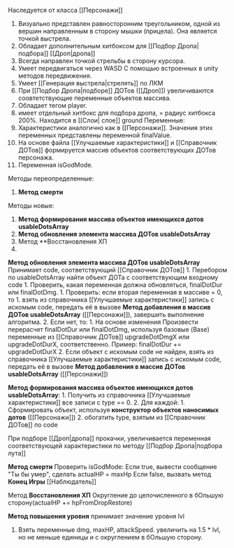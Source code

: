 Наследуется от класса [[Персонажи]]

1. Визуально представлен равносторонним треугольником, одной из вершин направленным в сторону мышки (прицела). Она является точкой выстрела. 
2. Обладает дополнительным хитбоксом для [[Подбор Дропа|подбора]] [[Дроп|дропа]]
3. Всегда направлен точкой стрельбы в сторону курсора.
4. Умеет передвигаться через WASD  С помощью встроенных в unity методов передвижения.
5. Умеет [[Генерация выстрела|стрелять]] по ЛКМ
6. При [[Подбор Дропа|подборе]] ДОТов ([[Дроп]]) увеличиваются соовтетствующие переменные объектов массива.
7. Обладает тегом player.
8. имеет отдельный хитбокс для подбора дропа, = радиус хитбокса 200%. Находится в [[Слои| слое]] ground
Переменные:
1. Характеристики аналогично как в [[Персонажи]]. Значения этих переменных представлены переменной finalValue.
2. На основе файла [[Улучшаемые характеристики]] и [[Справочник ДОТов]] формируется массив объектов соответствующих ДОТов персонажа. 
3. Переменная isGodMode.

Методы переопределенные:
1. **Метод смерти**

Методы новые:
1. **Метод формирования массива объектов имеющихся дотов usableDotsArray**
2. **Метод обновления элемента массива ДОТов usableDotsArray**
3. Метод **Восстановления ХП
4. 



**Метод обновления элемента массива ДОТов usableDotsArray**
Принимает code, соответствующий [[Справочник ДОТов]]
	1. Перебором по usableDotsArray найти объект ДОТа с соответствующим входному code 
		1. Проверить, какая переменная должна обновляться, finalDotDur или finalDotDmg.
			1. Проверить: если вторая переменная в массиве = 0, то 
				1. взять из справочника [[Улучшаемые характеристики]] запись с искомым code, передать её в вызове **Метод добавления в массив ДОТов usableDotsArray** ([[Персонажи]]), завершить выполнение алгоритма.
			2. Если нет, то:
				1. На основе изменения Произвести перерасчет finalDotDur или finalDotDmg, используя базовые (Base) переменные из [[Справочник ДОТов]] upgradeDotDmgX или upgradeDotDurX, соответственно. Пример: finalDotDur += upgradeDotDurX
	2. Если объект с искомым code не найден, взять из справочника [[Улучшаемые характеристики]] запись с искомым code, передать её в вызове **Метод добавления в массив ДОТов usableDotsArray** ([[Персонажи]])

**Метод формирования массива объектов имеющихся дотов usableDotsArray**:
	1. Получить из справочника [[Улучшаемые характеристики]] все записи с type == 0.
	2. Для каждой:
		1. Сформировать объект, используя **конструктор объектов наносимых дотов** ([[Персонажи]])
		2. обогатить type, взятым из [[Справочник ДОТов]] по code


При подборе [[Дроп|дропа]] прокачки, увеличивается переменная соответствующей характеристики по методу [[Подбор Дропа|подбора лута]]

**Метод смерти**
Проверить isGodMode:
	Если true, вывести сообщение "Ты бы умер", сделать actualHP = maxHp
	Если false, вызвать метод **Конец Игры** [[Наблюдатель]]




 Метод **Восстановления ХП**
	Округление до целочисленного в бОльшую сторону(actualHP += hpFromDropRestore)



**Метод повышения уровня**
принимает значение уровня lvl
1. Взять переменные dmg, maxHP, attackSpeed. увеличить на 1.5 * lvl, но не меньше единицы и с округлением в бОльшую сторону. 